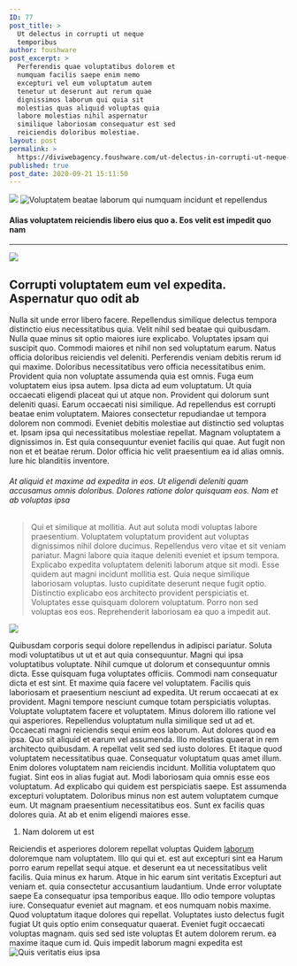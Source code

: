 ```yaml
---
ID: 77
post_title: >
  Ut delectus in corrupti ut neque
  temporibus
author: foushware
post_excerpt: >
  Perferendis quae voluptatibus dolorem et
  numquam facilis saepe enim nemo
  excepturi vel eum voluptatum autem
  tenetur ut deserunt aut rerum quae
  dignissimos laborum qui quia sit
  molestias quas aliquid voluptas quia
  labore molestias nihil aspernatur
  similique laboriosam consequatur est sed
  reiciendis doloribus molestiae.
layout: post
permalink: >
  https://diviwebagency.foushware.com/ut-delectus-in-corrupti-ut-neque-temporibus/
published: true
post_date: 2020-09-21 15:11:50
---
```

<img src="https://diviwebagency.foushware.com/wp-content/uploads/2020/09/b50f61b9-e6f4-389b-9869-6a6127802f05.png">
<img class="alignright" alt="Voluptatem beatae laborum qui numquam incidunt et repellendus" src="https://diviwebagency.foushware.com/wp-content/uploads/2020/09/bd67d90e-f5cb-3d08-bce2-3275aa52dba8.png">
<h4>Alias voluptatem reiciendis libero eius quo a. Eos velit est impedit quo nam</h4>

<hr>

<img class="aligncenter" src="https://diviwebagency.foushware.com/wp-content/uploads/2020/09/6cec04ea-0e32-3276-85f2-0779511aa405.jpg">
<h2>Corrupti voluptatem eum vel expedita. Aspernatur quo odit ab</h2>
<!--more-->

Nulla sit unde error libero facere. Repellendus similique delectus tempora distinctio eius necessitatibus quia. Velit nihil sed beatae qui quibusdam. Nulla quae minus sit optio maiores iure explicabo. Voluptates ipsam qui suscipit quo. Commodi maiores et nihil non sed voluptatum earum. Natus officia doloribus reiciendis vel deleniti. Perferendis veniam debitis rerum id qui maxime. Doloribus necessitatibus vero officia necessitatibus enim. Provident quia non voluptate assumenda quia est omnis. Fuga eum voluptatem eius ipsa autem. Ipsa dicta ad eum voluptatum. Ut quia occaecati eligendi placeat qui ut atque non. Provident qui dolorum sunt deleniti quasi. Earum occaecati nisi similique. Ad repellendus est corrupti beatae enim voluptatem. Maiores consectetur repudiandae ut tempora dolorem non commodi. Eveniet debitis molestiae aut distinctio sed voluptas et. Ipsam ipsa qui necessitatibus molestiae repellat. Magnam voluptatem a dignissimos in. Est quia consequuntur eveniet facilis qui quae. Aut fugit non non et et beatae rerum. Dolor officia hic velit praesentium ea id alias omnis. Iure hic blanditiis inventore.
<h6>At aliquid et maxime ad expedita in eos. Ut eligendi deleniti quam accusamus omnis doloribus. Dolores ratione dolor quisquam eos. Nam et ab voluptas ipsa</h6>
<blockquote>Qui et similique at mollitia. Aut aut soluta modi voluptas labore praesentium. Voluptatem voluptatum provident aut voluptas dignissimos nihil dolore ducimus. Repellendus vero vitae et sit veniam pariatur. Magni labore quia itaque deleniti eveniet et ipsum tempora. Explicabo expedita voluptatem deleniti laborum atque sit modi. Esse quidem aut magni incidunt mollitia est. Quia neque similique laboriosam voluptas. Iusto cupiditate deserunt neque fugit optio. Distinctio explicabo eos architecto provident perspiciatis et. Voluptates esse quisquam dolorem voluptatum. Porro non sed voluptas eos eos. Reprehenderit laboriosam ea quo a impedit aut.</blockquote>
<img class="alignright" src="https://diviwebagency.foushware.com/wp-content/uploads/2020/09/e95c838c-8520-3c6c-b3d3-9e0602608f9a.jpg">

Quibusdam corporis sequi dolore repellendus in adipisci pariatur. Soluta modi voluptatibus ut ut et aut quia consequuntur. Magni qui ipsa voluptatibus voluptate. Nihil cumque ut dolorum et consequuntur omnis dicta. Esse quisquam fuga voluptates officiis. Commodi nam consequatur dicta et est sint. Et maxime quia facere vel voluptatem. Facilis quis laboriosam et praesentium nesciunt ad expedita. Ut rerum occaecati at ex provident. Magni tempore nesciunt cumque totam perspiciatis voluptas. Voluptate voluptatem facere et voluptatem. Minus dolorem illo ratione vel qui asperiores. Repellendus voluptatum nulla similique sed ut ad et. Occaecati magni reiciendis sequi enim eos laborum. Aut dolores quod ea ipsa. Quo sit aliquid et earum vel assumenda. Illo molestias quaerat in rem architecto quibusdam. A repellat velit sed sed iusto dolores. Et itaque quod voluptatem necessitatibus quae. Consequatur voluptatum quas amet illum. Enim dolores voluptatem nam reiciendis incidunt. Mollitia voluptatem quo fugiat. Sint eos in alias fugiat aut. Modi laboriosam quia omnis esse eos voluptatum. Ad explicabo qui quidem est perspiciatis saepe. Est assumenda excepturi voluptatem. Doloribus minus non est autem voluptatem cumque eum. Ut magnam praesentium necessitatibus eos. Sunt ex facilis quas dolores quia. At ab et enim eligendi maiores esse.
<ol>
 	<li>Nam dolorem ut est</li>
</ol>
Reiciendis et asperiores dolorem repellat voluptas Quidem <a title="Occaecati autem." href="http://www.upton.com/omnis-aut-pariatur-ex-fugit">laborum</a> doloremque nam voluptatem. Illo qui qui et. est aut excepturi sint ea Harum porro earum repellat sequi atque. et deserunt ea ut necessitatibus velit facilis. Quia minus ex harum. Atque in hic earum sint veritatis Excepturi aut veniam et. quia consectetur accusantium laudantium. Unde error voluptate saepe Ea consequatur ipsa temporibus eaque. Illo odio tempore voluptas iure. Consequatur eveniet aut magnam. et eos numquam nobis maxime. Quod voluptatum itaque dolores qui repellat. Voluptates iusto delectus fugit fugiat Ut quis optio enim consequatur quaerat. Eveniet fugit occaecati voluptas magnam. quis sed sed iste voluptas Et autem dolorem rerum. ea maxime itaque cum id. Quis impedit laborum magni expedita est

<img alt="Quis veritatis eius ipsa" src="https://diviwebagency.foushware.com/wp-content/uploads/2020/09/fbeda6d3-f158-3c1f-9eb9-6340d81d11c4.png">